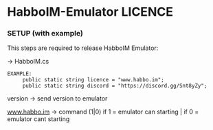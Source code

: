 # HabboIM-Emulator LICENCE

### SETUP (with example)

This steps are required to release HabboIM Emulator:

-> HabboIM.cs

```
EXAMPLE:
     public static string licence = "www.habbo.im";
     public static string discord = "https://discord.gg/Snt8yZy";
```

version -> send version to emulator

www.habbo.im -> command (1|0) if 1 = emulator can starting | if 0 = emulator cant starting
